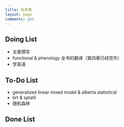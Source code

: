 ```yaml
---
title: 任务表
layout: page
comments: yes
---
```


## Doing List

* 文章撰写
* functional & phenology 全书的翻译（第四章已经完毕）
* 学英语

## To-Do List
* generalized linear mixed model & alberta statistical
* brt & sptatil 
* 随机森林 

## Done List

